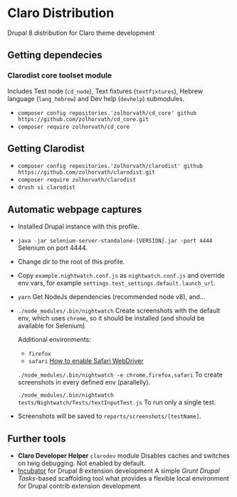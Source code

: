 # Claro Distribution

Drupal 8 distribution for Claro theme development

## Getting dependecies

### Clarodist core toolset module

Includes Test node (`cd_node`), Text fixtures (`textfixtures`), Hebrew language
(`lang_hebrew`) and Dev help (`devhelp`) submodules.

* `composer config repositories.'zolhorvath/cd_core' github
https://github.com/zolhorvath/cd_core.git`
* `composer require zolhorvath/cd_core`

## Getting Clarodist

* `composer config repositories.'zolhorvath/clarodist' github
https://github.com/zolhorvath/clarodist.git`
* `composer require zolhorvath/clarodist`
* `drush si clarodist`

## Automatic webpage captures

* Installed Drupal instance with this profile.
* `java -jar selenium-server-standalone-[VERSION].jar -port 4444`
  Selenium on port 4444.
* Change dir to the root of this profile.
* Copy `example.nightwatch.conf.js` as `nightwatch.conf.js` and override env
  vars, for example `settings.test_settings.default.launch_url`.
* `yarn`
  Get NodeJs dependencies (recommended node v8), and...
* `./node_modules/.bin/nightwatch`
  Create screenshots with the default env, which uses `chrome`, so it should be
  installed (and should be available for Selenium)

  Additional environments:
  * `firefox`
  * `safari` [How to enable Safari WebDriver][1]

  `./node_modules/.bin/nightwatch -e chrome,firefox,safari`
  To create screenshots in every defined env (parallelly).

  `./node_modules/.bin/nightwatch tests/Nightwatch/Tests/textInputTest.js`
  To run only a single test.
* Screenshots will be saved to `reports/screenshots/[testName]`.

## Further tools

* __Claro Developer Helper__ `clarodev` module
  Disables caches and switches on twig debugging. Not enabled by default.
* [Incubator][1] for Drupal 8 extension development
  A simple _Grunt Drupal Tasks_-based scaffolding tool what provides a flexible
  local environment for Drupal contrib extension development

[1]: https://gitlab.com/z.a.horvath/incubator
[2]:
http://developer.apple.com/documentation/webkit/testing_with_webdriver_in_safari
